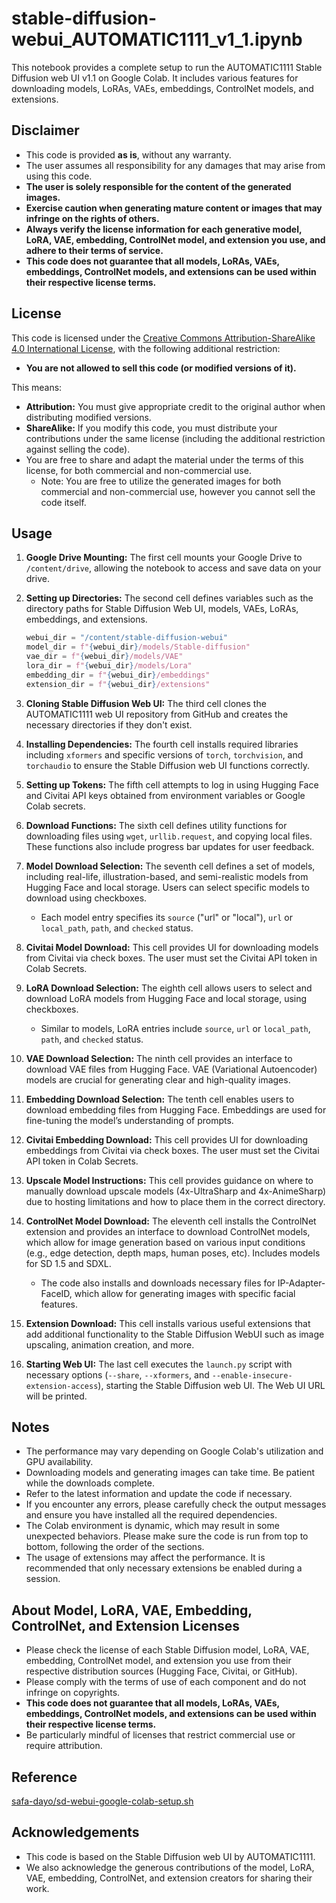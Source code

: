 # stable-diffusion-webui_AUTOMATIC1111_v1_1.ipynb

This notebook provides a complete setup to run the AUTOMATIC1111 Stable Diffusion web UI v1.1 on Google Colab. It includes various features for downloading models, LoRAs, VAEs, embeddings, ControlNet models, and extensions.

## Disclaimer

*   This code is provided **as is**, without any warranty.
*   The user assumes all responsibility for any damages that may arise from using this code.
*   **The user is solely responsible for the content of the generated images.**
*   **Exercise caution when generating mature content or images that may infringe on the rights of others.**
*   **Always verify the license information for each generative model, LoRA, VAE, embedding, ControlNet model, and extension you use, and adhere to their terms of service.**
*   **This code does not guarantee that all models, LoRAs, VAEs, embeddings, ControlNet models, and extensions can be used within their respective license terms.**

## License

This code is licensed under the [Creative Commons Attribution-ShareAlike 4.0 International License](https://creativecommons.org/licenses/by-sa/4.0/), with the following additional restriction:

*   **You are not allowed to sell this code (or modified versions of it).**

This means:

*   **Attribution:** You must give appropriate credit to the original author when distributing modified versions.
*   **ShareAlike:** If you modify this code, you must distribute your contributions under the same license (including the additional restriction against selling the code).
*   You are free to share and adapt the material under the terms of this license, for both commercial and non-commercial use.
    * Note: You are free to utilize the generated images for both commercial and non-commercial use, however you cannot sell the code itself.

## Usage

1.  **Google Drive Mounting:** The first cell mounts your Google Drive to `/content/drive`, allowing the notebook to access and save data on your drive.

2.  **Setting up Directories:** The second cell defines variables such as the directory paths for Stable Diffusion Web UI, models, VAEs, LoRAs, embeddings, and extensions.

    ```python
    webui_dir = "/content/stable-diffusion-webui"
    model_dir = f"{webui_dir}/models/Stable-diffusion"
    vae_dir = f"{webui_dir}/models/VAE"
    lora_dir = f"{webui_dir}/models/Lora"
    embedding_dir = f"{webui_dir}/embeddings"
    extension_dir = f"{webui_dir}/extensions"
    ```

3.  **Cloning Stable Diffusion Web UI:** The third cell clones the AUTOMATIC1111 web UI repository from GitHub and creates the necessary directories if they don't exist.

4.  **Installing Dependencies:** The fourth cell installs required libraries including `xformers` and specific versions of `torch`, `torchvision`, and `torchaudio` to ensure the Stable Diffusion web UI functions correctly.

5.  **Setting up Tokens:** The fifth cell attempts to log in using Hugging Face and Civitai API keys obtained from environment variables or Google Colab secrets.

6.  **Download Functions:** The sixth cell defines utility functions for downloading files using `wget`, `urllib.request`, and copying local files. These functions also include progress bar updates for user feedback.

7.  **Model Download Selection:** The seventh cell defines a set of models, including real-life, illustration-based, and semi-realistic models from Hugging Face and local storage. Users can select specific models to download using checkboxes.
    *   Each model entry specifies its `source` ("url" or "local"), `url` or `local_path`, `path`, and `checked` status.

8. **Civitai Model Download:** This cell provides UI for downloading models from Civitai via check boxes. The user must set the Civitai API token in Colab Secrets.

9.  **LoRA Download Selection:** The eighth cell allows users to select and download LoRA models from Hugging Face and local storage, using checkboxes.
    *   Similar to models, LoRA entries include `source`, `url` or `local_path`, `path`, and `checked` status.

10. **VAE Download Selection:** The ninth cell provides an interface to download VAE files from Hugging Face. VAE (Variational Autoencoder) models are crucial for generating clear and high-quality images.

11. **Embedding Download Selection:** The tenth cell enables users to download embedding files from Hugging Face. Embeddings are used for fine-tuning the model’s understanding of prompts.

12. **Civitai Embedding Download:** This cell provides UI for downloading embeddings from Civitai via check boxes. The user must set the Civitai API token in Colab Secrets.

13. **Upscale Model Instructions:** This cell provides guidance on where to manually download upscale models (4x-UltraSharp and 4x-AnimeSharp) due to hosting limitations and how to place them in the correct directory.

14. **ControlNet Model Download:** The eleventh cell installs the ControlNet extension and provides an interface to download ControlNet models, which allow for image generation based on various input conditions (e.g., edge detection, depth maps, human poses, etc). Includes models for SD 1.5 and SDXL.

    *  The code also installs and downloads necessary files for IP-Adapter-FaceID, which allow for generating images with specific facial features.

15. **Extension Download:** This cell installs various useful extensions that add additional functionality to the Stable Diffusion WebUI such as image upscaling, animation creation, and more.

16.  **Starting Web UI:** The last cell executes the `launch.py` script with necessary options (`--share`, `--xformers`, and `--enable-insecure-extension-access`), starting the Stable Diffusion web UI. The Web UI URL will be printed.

## Notes

*   The performance may vary depending on Google Colab's utilization and GPU availability.
*   Downloading models and generating images can take time. Be patient while the downloads complete.
*   Refer to the latest information and update the code if necessary.
*   If you encounter any errors, please carefully check the output messages and ensure you have installed all the required dependencies.
*   The Colab environment is dynamic, which may result in some unexpected behaviors. Please make sure the code is run from top to bottom, following the order of the sections.
*   The usage of extensions may affect the performance. It is recommended that only necessary extensions be enabled during a session.

## About Model, LoRA, VAE, Embedding, ControlNet, and Extension Licenses

*   Please check the license of each Stable Diffusion model, LoRA, VAE, embedding, ControlNet model, and extension you use from their respective distribution sources (Hugging Face, Civitai, or GitHub).
*   Please comply with the terms of use of each component and do not infringe on copyrights.
*   **This code does not guarantee that all models, LoRAs, VAEs, embeddings, ControlNet models, and extensions can be used within their respective license terms.**
*   Be particularly mindful of licenses that restrict commercial use or require attribution.

## Reference

[safa-dayo/sd-webui-google-colab-setup.sh](https://gist.github.com/safa-dayo/b25f3737675c7667fefb51498dbf7212)

## Acknowledgements

*   This code is based on the Stable Diffusion web UI by AUTOMATIC1111.
*  We also acknowledge the generous contributions of the model, LoRA, VAE, embedding, ControlNet, and extension creators for sharing their work.
